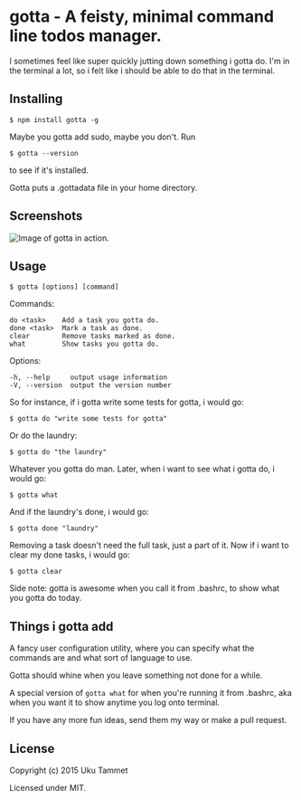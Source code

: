 gotta - A feisty, minimal command line todos manager.
=====================================================

I sometimes feel like super quickly jutting down something i gotta do.
I'm in the terminal a lot, so i felt like i should be able to do that
in the terminal.

Installing
----------
```
$ npm install gotta -g
```
Maybe you gotta add sudo, maybe you don't.
Run
```
$ gotta --version
```
to see if it's installed.

Gotta puts a .gottadata file in your home directory.

Screenshots
-----------
![Image of gotta in action.](http://i.imgur.com/wP5kfQt.png)

Usage
-----
```
$ gotta [options] [command]
```
Commands:
```
do <task>    Add a task you gotta do.
done <task>  Mark a task as done.
clear        Remove tasks marked as done.
what         Show tasks you gotta do.
```
Options:
```
-h, --help     output usage information
-V, --version  output the version number
```
So for instance, if i gotta write some tests for gotta, i would go:
```
$ gotta do "write some tests for gotta"
```
Or do the laundry:
```
$ gotta do "the laundry"
```
Whatever you gotta do man.
Later, when i want to see what i gotta do, i would go:
```
$ gotta what
```
And if the laundry's done, i would go:
```
$ gotta done "laundry"
```
Removing a task doesn't need the full task, just a part of it.
Now if i want to clear my done tasks, i would go:
```
$ gotta clear
```

Side note: gotta is awesome when you call it from .bashrc, to show what
you gotta do today.

Things i gotta add
------------------
A fancy user configuration utility, where you can specify what the commands
are and what sort of language to use.

Gotta should whine when you leave something not done for a while.

A special version of `gotta what` for when you're running it from .bashrc, 
aka when you want it to show anytime you log onto terminal.

If you have any more fun ideas, send them my way or make a pull request.

License
-------
Copyright (c) 2015 Uku Tammet

Licensed under MIT.